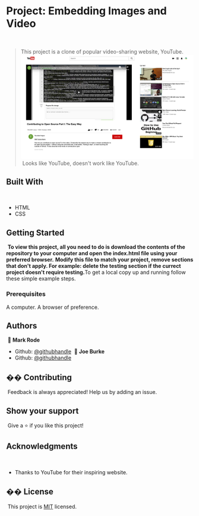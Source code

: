 # Project: Embedding Images and Video
​
> This project is a clone of popular video-sharing website, YouTube.
​
![screenshot](./screenshot.png)
​
Looks like YouTube, doesn't work like YouTube.
​
## Built With
​
- HTML
- CSS
​
## Getting Started
​
**To view this project, all you need to do is download the contents of the repository to your computer and open the index.html file using your preferred browser.**
**Modify this file to match your project, remove sections that don't apply. For example: delete the testing section if the currect project doesn't require testing.**
​
​
To get a local copy up and running follow these simple example steps.
​
### Prerequisites
A computer.
A browser of preference.
​
## Authors
​
👤 **Mark Rode**
​
- Github: [@githubhandle](https://github.com/m15e)
​
👤 **Joe Burke**
​
- Github: [@githubhandle](https://github.com/Joseph-Burke)
​
## �� Contributing
​
Feedback is always appreciated! Help us by adding an issue.
​
## Show your support
​
Give a ⭐️ if you like this project!
​
## Acknowledgments
​
- Thanks to YouTube for their inspiring website.
​
## �� License
​
This project is [MIT](lic.url) licensed.